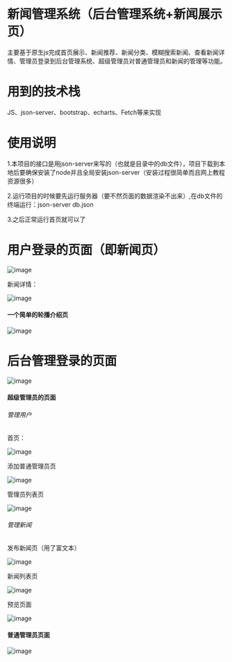 # 新闻管理系统（后台管理系统+新闻展示页）
主要基于原生js完成首页展示、新闻推荐、新闻分类、模糊搜索新闻、查看新闻详情、管理员登录到后台管理系统、超级管理员对普通管理员和新闻的管理等功能。

# 用到的技术栈
JS、json-server、bootstrap、echarts、Fetch等来实现


# 使用说明

1.本项目的接口是用json-server来写的（也就是目录中的db文件），项目下载到本地后要确保安装了node并且全局安装json-server（安装过程很简单而且网上教程资源很多）

2.运行项目的时候要先运行服务器（要不然页面的数据渲染不出来）,在db文件的终端运行：json-server db.json

3.之后正常运行首页就可以了


# 用户登录的页面（即新闻页）

![image](https://github.com/BugKing111/newsJS1/assets/143703487/abc18137-5657-4bfe-9b8c-b1d8da9f7b55)

新闻详情：

![image](https://github.com/BugKing111/newsJS1/assets/143703487/e0de6356-1671-40ad-91ef-a87e72b1ec74)

#### 一个简单的轮播介绍页

![image](https://github.com/BugKing111/newsJS1/assets/143703487/25664f76-4a54-4563-a7e3-33b8c09d4c78)



# 后台管理登录的页面

![image](https://github.com/BugKing111/newsJS1/assets/143703487/336977ae-638b-4fb4-b368-84d1d5962c93)

#### 超级管理员的页面
###### 管理用户
首页：

![image](https://github.com/BugKing111/newsJS1/assets/143703487/cc1d8b9d-7b68-4f8d-af1f-ba408357812c)

添加普通管理员页

![image](https://github.com/BugKing111/newsJS1/assets/143703487/81d3b2f0-7193-4a95-af14-2fa798eb9565)

管理员列表页

![image](https://github.com/BugKing111/newsJS1/assets/143703487/722d0d50-262f-4972-adce-a397e7fcdbae)


###### 管理新闻

发布新闻页（用了富文本）

![image](https://github.com/BugKing111/newsJS1/assets/143703487/5f8f11dc-2e77-422b-a3cf-ae71a550f508)

新闻列表页

![image](https://github.com/BugKing111/newsJS1/assets/143703487/f0bb8ba3-6b51-4e43-9512-8c884bd25d47)


预览页面

![image](https://github.com/BugKing111/newsJS1/assets/143703487/f2a4f738-1933-40f3-a23d-cbb46a444de7)



#### 普通管理员页面

![image](https://github.com/BugKing111/newsJS1/assets/143703487/ed65bbd6-616b-4acb-b0d9-fc46a48ecb46)












